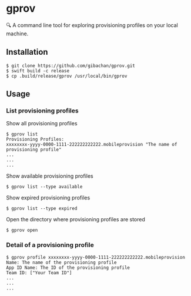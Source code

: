 # gprov

🔍 A command line tool for exploring provisioning profiles on your local machine.

## Installation

```
$ git clone https://github.com/gibachan/gprov.git
$ swift build -c release
$ cp .build/release/gprov /usr/local/bin/gprov
```

## Usage

### List provisioning profiles

Show all provisioning profiles

```
$ gprov list                                  
Provisioning Profiles:
xxxxxxxx-yyyy-0000-1111-222222222222.mobileprovision "The name of provisioning profile"
...
...
...
```

Show available provisioning profiles

```
$ gprov list --type available 
```

Show expired provisioning profiles

```
$ gprov list --type expired 
```

Open the directory where provisioning profiles are stored

```
$ gprov open
```

### Detail of a provisioning profile

```
$ gprov profile xxxxxxxx-yyyy-0000-1111-222222222222.mobileprovision
Name: The name of the provisioning profile
App ID Name: The ID of the provisioning profile
Team ID: ["Your Team ID"]
...
...
...
```
